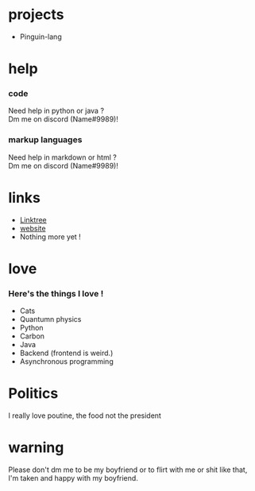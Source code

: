 # projects
* Pinguin-lang
# help
### code
Need help in python or java ?
<br>
Dm me on discord (Name#9989)!
### markup languages
Need help in markdown or html ?
<br>
Dm me on discord (Name#9989)!
# links
* [Linktree](https://links.notnoemie.repl.co)
* [website](https://website.notnoemie.repl.co)
* Nothing more yet !
# love
### Here's the things I love !
* Cats
* Quantumn physics
* Python
* Carbon
* Java
* Backend (frontend is weird.)
* Asynchronous programming
# Politics
I really love poutine, the food not the president
# warning
Please don't dm me to be my boyfriend or to flirt with me or shit like that, I'm taken and happy with my boyfriend.
